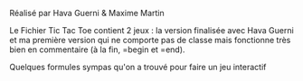 Réalisé par Hava Guerni & Maxime Martin 

Le Fichier Tic Tac Toe contient 2 jeux : la version finalisée avec Hava Guerni et ma première version qui ne comporte
pas de classe mais fonctionne très bien en commentaire (à la fin, =begin et =end). 

Quelques formules sympas qu'on a trouvé pour faire un jeu interactif
